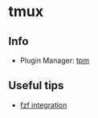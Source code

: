 # tmux

## Info
- Plugin Manager: [tpm](https://github.com/tmux-plugins/tpm)


## Useful tips
- [fzf integration](https://github.com/junegunn/fzf/blob/master/bin/fzf-tmux)
